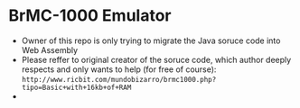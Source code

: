 # BrMC-1000 Emulator

- Owner of this repo is only trying to migrate the Java soruce code into Web Assembly
- Please reffer to original creator of the soruce code, which author deeply respects and only wants to help (for free of course): `http://www.ricbit.com/mundobizarro/brmc1000.php?tipo=Basic+with+16kb+of+RAM`
- 
